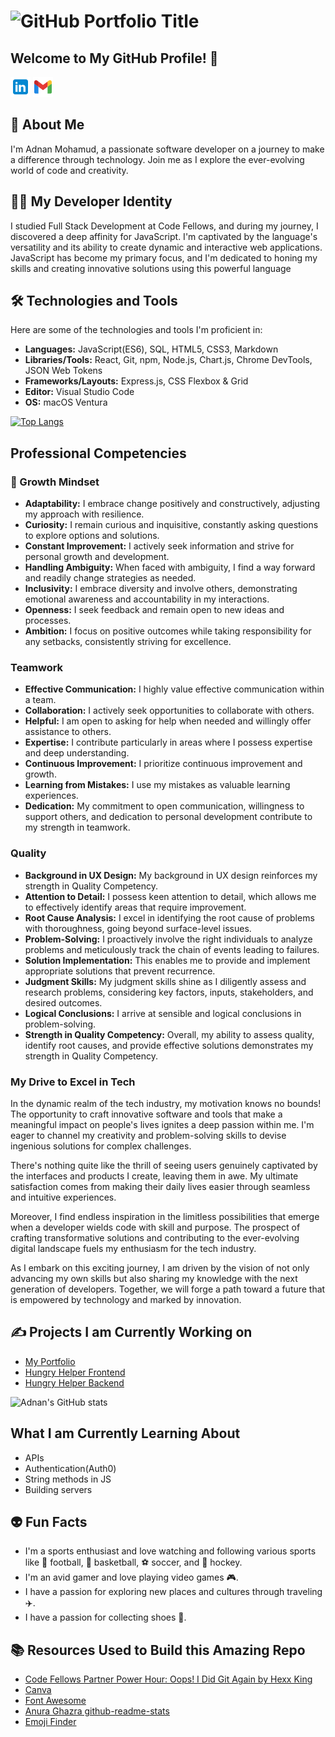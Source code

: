# ![GitHub Portfolio Title](header.png)

## Welcome to My GitHub Profile! &#x1F44B;

[![LinkedIn](icons8-linkedin-32.png)](https://www.linkedin.com/in/adnanmohamud/)
[![Gmail](icons8-gmail-32.png)](mailto:adnanmohamud6@gmail.com)

## 🐍 About Me

I'm Adnan Mohamud, a passionate software developer on a journey to make a difference through technology. Join me as I explore the ever-evolving world of code and creativity.

## 🧑‍💻️ My Developer Identity

I studied Full Stack Development at Code Fellows, and during my journey, I discovered a deep affinity for JavaScript. I'm captivated by the language's versatility and its ability to create dynamic and interactive web applications. JavaScript has become my primary focus, and I'm dedicated to honing my skills and creating innovative solutions using this powerful language

## 🛠️ Technologies and Tools

Here are some of the technologies and tools I'm proficient in:

- **Languages:** JavaScript(ES6), SQL, HTML5, CSS3, Markdown
- **Libraries/Tools:** React, Git, npm, Node.js, Chart.js, Chrome DevTools, JSON Web Tokens
- **Frameworks/Layouts:** Express.js, CSS Flexbox & Grid
- **Editor:** Visual Studio Code
- **OS:** macOS Ventura

[![Top Langs](https://github-readme-stats.vercel.app/api/top-langs/?username=adnanm123&layout=compact&theme=midnight-purple&card_width=800&langs_count=10)](https://github.com/adnanm123/github-readme-stats)

## Professional Competencies

### 🌟 Growth Mindset

- **Adaptability:** I embrace change positively and constructively, adjusting my approach with resilience.
- **Curiosity:** I remain curious and inquisitive, constantly asking questions to explore options and solutions.
- **Constant Improvement:** I actively seek information and strive for personal growth and development.
- **Handling Ambiguity:** When faced with ambiguity, I find a way forward and readily change strategies as needed.
- **Inclusivity:** I embrace diversity and involve others, demonstrating emotional awareness and accountability in my interactions.
- **Openness:** I seek feedback and remain open to new ideas and processes.
- **Ambition:** I focus on positive outcomes while taking responsibility for any setbacks, consistently striving for excellence.

### Teamwork

- **Effective Communication:** I highly value effective communication within a team.
- **Collaboration:** I actively seek opportunities to collaborate with others.
- **Helpful:** I am open to asking for help when needed and willingly offer assistance to others.
- **Expertise:** I contribute particularly in areas where I possess expertise and deep understanding.
- **Continuous Improvement:** I prioritize continuous improvement and growth.
- **Learning from Mistakes:** I use my mistakes as valuable learning experiences.
- **Dedication:** My commitment to open communication, willingness to support others, and dedication to personal development contribute to my strength in teamwork.

### Quality

- **Background in UX Design:** My background in UX design reinforces my strength in Quality Competency.
- **Attention to Detail:** I possess keen attention to detail, which allows me to effectively identify areas that require improvement.
- **Root Cause Analysis:** I excel in identifying the root cause of problems with thoroughness, going beyond surface-level issues.
- **Problem-Solving:** I proactively involve the right individuals to analyze problems and meticulously track the chain of events leading to failures.
- **Solution Implementation:** This enables me to provide and implement appropriate solutions that prevent recurrence.
- **Judgment Skills:** My judgment skills shine as I diligently assess and research problems, considering key factors, inputs, stakeholders, and desired outcomes.
- **Logical Conclusions:** I arrive at sensible and logical conclusions in problem-solving.
- **Strength in Quality Competency:** Overall, my ability to assess quality, identify root causes, and provide effective solutions demonstrates my strength in Quality Competency.

### My Drive to Excel in Tech

In the dynamic realm of the tech industry, my motivation knows no bounds! The opportunity to craft innovative software and tools that make a meaningful impact on people's lives ignites a deep passion within me. I'm eager to channel my creativity and problem-solving skills to devise ingenious solutions for complex challenges.

There's nothing quite like the thrill of seeing users genuinely captivated by the interfaces and products I create, leaving them in awe. My ultimate satisfaction comes from making their daily lives easier through seamless and intuitive experiences.

Moreover, I find endless inspiration in the limitless possibilities that emerge when a developer wields code with skill and purpose. The prospect of crafting transformative solutions and contributing to the ever-evolving digital landscape fuels my enthusiasm for the tech industry.

As I embark on this exciting journey, I am driven by the vision of not only advancing my own skills but also sharing my knowledge with the next generation of developers. Together, we will forge a path toward a future that is empowered by technology and marked by innovation.

## ✍️ Projects I am Currently Working on

- [My Portfolio](https://adnan-mohamud-portfolio.netlify.app/)
- [Hungry Helper Frontend](https://github.com/Mr-Al-s/hungry-helper-frontend)
- [Hungry Helper Backend](https://github.com/Mr-Al-s/hungry-helper-backend)

![Adnan's GitHub stats](https://github-readme-stats.vercel.app/api?username=adnanm123&show_icons=true&theme=radical)

## What I am Currently Learning About

- APIs
- Authentication(Auth0)
- String methods in JS
- Building servers

## 👽 Fun Facts

- I'm a sports enthusiast and love watching and following various sports like 🏈 football, 🏀 basketball, ⚽ soccer, and 🏒 hockey.
- I'm an avid gamer and love playing video games 🎮.
- I have a passion for exploring new places and cultures through traveling ✈️.
- I have a passion for collecting shoes 👟.

## 📚 Resources Used to Build this Amazing Repo

- [Code Fellows Partner Power Hour: Oops! I Did Git Again by Hexx King](https://www.youtube.com/watch?v=p2rffnhw9Ec)
- [Canva](https://www.canva.com/)
- [Font Awesome](https://icons8.com/)
- [Anura Ghazra github-readme-stats](https://github.com/anuraghazra/github-readme-stats#github-readme-stats)
- [Emoji Finder](https://emojifinder.com/)
